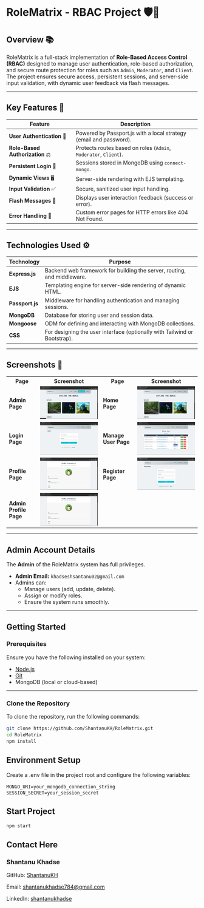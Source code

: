 # RoleMatrix - RBAC Project 🛡️🔐

## Overview 📚
RoleMatrix is a full-stack implementation of **Role-Based Access Control (RBAC)** designed to manage user authentication, role-based authorization, and secure route protection for roles such as `Admin`, `Moderator`, and `Client`. The project ensures secure access, persistent sessions, and server-side input validation, with dynamic user feedback via flash messages.

---

## Key Features 🌟

| Feature                | Description                                                        |
|------------------------|--------------------------------------------------------------------|
| **User Authentication** 🔑  | Powered by Passport.js with a local strategy (email and password). |
| **Role-Based Authorization** ⚖️ | Protects routes based on roles (`Admin`, `Moderator`, `Client`).   |
| **Persistent Login** 🔄      | Sessions stored in MongoDB using `connect-mongo`.             |
| **Dynamic Views** 🖥️        | Server-side rendering with EJS templating.                     |
| **Input Validation** ✅      | Secure, sanitized user input handling.                         |
| **Flash Messages** 💬        | Displays user interaction feedback (success or error).         |
| **Error Handling** 🚫        | Custom error pages for HTTP errors like 404 Not Found.         |

---

## Technologies Used ⚙️

| Technology     | Purpose                                                                      |
|-----------------|------------------------------------------------------------------------------|
| **Express.js**  | Backend web framework for building the server, routing, and middleware.     |
| **EJS**         | Templating engine for server-side rendering of dynamic HTML.                |
| **Passport.js** | Middleware for handling authentication and managing sessions.               |
| **MongoDB**     | Database for storing user and session data.                                 |
| **Mongoose**    | ODM for defining and interacting with MongoDB collections.                  |
| **CSS**         | For designing the user interface (optionally with Tailwind or Bootstrap).   |

---

## Screenshots 📸

<table>
<tr>
<th>Page</th>
<th>Screenshot</th>
<th>Page</th>
<th>Screenshot</th>
</tr>
<tr>
<td><strong>Admin Page</strong></td>
<td><img src="https://raw.githubusercontent.com/ShantanuKH/rolematrix/main/screenshots/admin.png" width="350"></td>
<td><strong>Home Page</strong></td>
<td><img src="https://raw.githubusercontent.com/ShantanuKH/rolematrix/main/screenshots/home.png" width="350"></td>
</tr>
<tr>
<td><strong>Login Page</strong></td>
<td><img src="https://raw.githubusercontent.com/ShantanuKH/rolematrix/main/screenshots/login.png" width="350"></td>
<td><strong>Manage User Page</strong></td>
<td><img src="https://raw.githubusercontent.com/ShantanuKH/rolematrix/main/screenshots/manageUser.png" width="350"></td>
</tr>
<tr>
<td><strong>Profile Page</strong></td>
<td><img src="https://raw.githubusercontent.com/ShantanuKH/rolematrix/main/screenshots/profile.png" width="350"></td>
<td><strong>Register Page</strong></td>
<td><img src="https://raw.githubusercontent.com/ShantanuKH/rolematrix/main/screenshots/register.png" width="350"></td>
</tr>
<tr>
<td><strong>Admin Profile Page</strong></td>
<td><img src="https://raw.githubusercontent.com/ShantanuKH/rolematrix/main/screenshots/adminProfile.png" width="350"></td>
<td></td>
<td></td>
</tr>
</table>

---

## Admin Account Details

The **Admin** of the RoleMatrix system has full privileges.  
- **Admin Email:** `khadseshsantanu02@gmail.com`  
- Admins can:
  - Manage users (add, update, delete).
  - Assign or modify roles.
  - Ensure the system runs smoothly.

---

## Getting Started

### Prerequisites
Ensure you have the following installed on your system:
- [Node.js](https://nodejs.org/)
- [Git](https://git-scm.com/)
- MongoDB (local or cloud-based)

---

### Clone the Repository
To clone the repository, run the following commands:
```bash
git clone https://github.com/ShantanuKH/RoleMatrix.git
cd RoleMatrix
npm install
```
## Environment Setup
Create a .env file in the project root and configure the following variables:

```
MONGO_URI=your_mongodb_connection_string
SESSION_SECRET=your_session_secret
```
## Start Project
```
npm start
```
## Contact Here


   ### Shantanu Khadse
  
  GitHub: [ShantanuKH](https://github.com/ShantanuKH)
  
  Email: shantanukhadse784@gmail.com  
  
  LinkedIn: [shantanukhadse](https://www.linkedin.com/in/shantanu-khadse-a62585230/)
  









